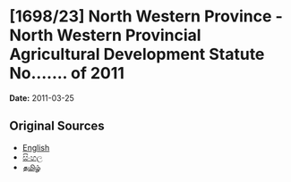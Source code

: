 # [1698/23] North Western Province - North Western Provincial Agricultural Development Statute No....... of 2011

**Date:** 2011-03-25

## Original Sources

- [English](https://documents.gov.lk/view/extra-gazettes/2011/3/1698-23_E.pdf)
- [සිංහල](https://documents.gov.lk/view/extra-gazettes/2011/3/1698-23_S.pdf)
- [தமிழ்](https://documents.gov.lk/view/extra-gazettes/2011/3/1698-23_T.pdf)
